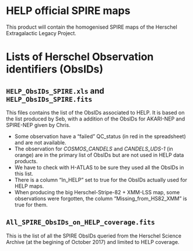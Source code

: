 HELP official SPIRE maps
========================

This product will contain the homogenised SPIRE maps of the Herschel
Extragalactic Legacy Project.

# Lists of Herschel Observation identifiers (ObsIDs)

## `HELP_ObsIDs_SPIRE.xls` and `HELP_ObsIDs_SPIRE.fits`

This files contains the list of the ObsIDs associated to HELP.  It is based on
the list produced by Seb, with a addition of the ObsIDs for AKARI-NEP and
SPIRE-NEP given by Chris.

- Some observation have a “failed” QC_status (in red in the spreadsheet) and are
    not available.
- The observation for *COSMOS_CANDELS* and *CANDELS_UDS-1* (in orange) are in
    the primary list of ObsIDs but are not used in HELP data products.
- We have to check with H-ATLAS to be sure they used all the ObsIDs in this
    list.
- There is a column “In_HELP” set to true for the ObsIDs actually used for HELP
    maps.
- When producing the big Herschel-Stripe-82 + XMM-LSS map, some observations
    were forgotten, the column “Missing_from_HS82_XMM” is true for them.

## `All_SPIRE_ObsIDs_on_HELP_coverage.fits`

This is the list of all the SPIRE ObsIDs queried from the Herschel Science
Archive (at the begining of October 2017) and limited to HELP coverage.

